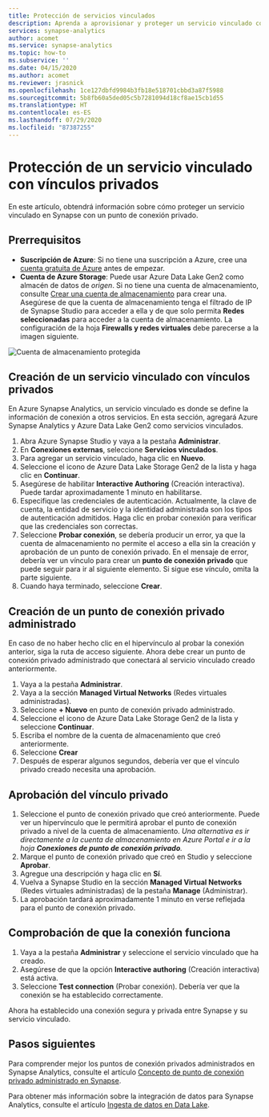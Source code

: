```yaml
---
title: Protección de servicios vinculados
description: Aprenda a aprovisionar y proteger un servicio vinculado con una VNET administrada.
services: synapse-analytics
author: acomet
ms.service: synapse-analytics
ms.topic: how-to
ms.subservice: ''
ms.date: 04/15/2020
ms.author: acomet
ms.reviewer: jrasnick
ms.openlocfilehash: 1ce127dbfd9984b3fb18e518701cbbd3a87f5988
ms.sourcegitcommit: 5b8fb60a5ded05c5b7281094d18cf8ae15cb1d55
ms.translationtype: HT
ms.contentlocale: es-ES
ms.lasthandoff: 07/29/2020
ms.locfileid: "87387255"
---
```

# <a name="secure-a-linked-service-with-private-links"></a>Protección de un servicio vinculado con vínculos privados 

En este artículo, obtendrá información sobre cómo proteger un servicio vinculado en Synapse con un punto de conexión privado.

## <a name="prerequisites"></a>Prerrequisitos

* **Suscripción de Azure**: Si no tiene una suscripción a Azure, cree una [cuenta gratuita de Azure](https://azure.microsoft.com/free/) antes de empezar.
* **Cuenta de Azure Storage**: Puede usar Azure Data Lake Gen2 como almacén de datos de *origen*. Si no tiene una cuenta de almacenamiento, consulte [Crear una cuenta de almacenamiento](../../storage/blobs/data-lake-storage-quickstart-create-account.md) para crear una. Asegúrese de que la cuenta de almacenamiento tenga el filtrado de IP de Synapse Studio para acceder a ella y de que solo permita **Redes seleccionadas** para acceder a la cuenta de almacenamiento. La configuración de la hoja **Firewalls y redes virtuales** debe parecerse a la imagen siguiente.

![Cuenta de almacenamiento protegida](./media/secure-storage-account.png)

## <a name="create-a-linked-service-with-private-links"></a>Creación de un servicio vinculado con vínculos privados

En Azure Synapse Analytics, un servicio vinculado es donde se define la información de conexión a otros servicios. En esta sección, agregará Azure Synapse Analytics y Azure Data Lake Gen2 como servicios vinculados.

1. Abra Azure Synapse Studio y vaya a la pestaña **Administrar**.
1. En **Conexiones externas**, seleccione **Servicios vinculados**.
1. Para agregar un servicio vinculado, haga clic en **Nuevo**.
1. Seleccione el icono de Azure Data Lake Storage Gen2 de la lista y haga clic en **Continuar**.
1. Asegúrese de habilitar **Interactive Authoring** (Creación interactiva). Puede tardar aproximadamente 1 minuto en habilitarse. 
1. Especifique las credenciales de autenticación. Actualmente, la clave de cuenta, la entidad de servicio y la identidad administrada son los tipos de autenticación admitidos. Haga clic en probar conexión para verificar que las credenciales son correctas.
1. Seleccione **Probar conexión**, se debería producir un error, ya que la cuenta de almacenamiento no permite el acceso a ella sin la creación y aprobación de un punto de conexión privado. En el mensaje de error, debería ver un vínculo para crear un **punto de conexión privado** que puede seguir para ir al siguiente elemento. Si sigue ese vínculo, omita la parte siguiente.
1. Cuando haya terminado, seleccione **Crear**.

## <a name="create-a-managed-private-endpoint"></a>Creación de un punto de conexión privado administrado

En caso de no haber hecho clic en el hipervínculo al probar la conexión anterior, siga la ruta de acceso siguiente. Ahora debe crear un punto de conexión privado administrado que conectará al servicio vinculado creado anteriormente.

1. Vaya a la pestaña **Administrar**.
1. Vaya a la sección **Managed Virtual Networks** (Redes virtuales administradas).
1. Seleccione **+ Nuevo** en punto de conexión privado administrado.
1. Seleccione el icono de Azure Data Lake Storage Gen2 de la lista y seleccione **Continuar**.
1. Escriba el nombre de la cuenta de almacenamiento que creó anteriormente.
1. Seleccione **Crear**
1. Después de esperar algunos segundos, debería ver que el vínculo privado creado necesita una aprobación.

## <a name="private-link-approval"></a>Aprobación del vínculo privado
1. Seleccione el punto de conexión privado que creó anteriormente. Puede ver un hipervínculo que le permitirá aprobar el punto de conexión privado a nivel de la cuenta de almacenamiento. *Una alternativa es ir directamente a la cuenta de almacenamiento en Azure Portal e ir a la hoja **Conexiones de punto de conexión privado**.*
1. Marque el punto de conexión privado que creó en Studio y seleccione **Aprobar**.
1. Agregue una descripción y haga clic en **Sí**.
1. Vuelva a Synapse Studio en la sección **Managed Virtual Networks** (Redes virtuales administradas) de la pestaña **Manage** (Administrar).
1. La aprobación tardará aproximadamente 1 minuto en verse reflejada para el punto de conexión privado.

## <a name="check-the-connection-works"></a>Comprobación de que la conexión funciona
1. Vaya a la pestaña **Administrar** y seleccione el servicio vinculado que ha creado.
1. Asegúrese de que la opción **Interactive authoring** (Creación interactiva) está activa.
1. Seleccione **Test connection** (Probar conexión). Debería ver que la conexión se ha establecido correctamente.

Ahora ha establecido una conexión segura y privada entre Synapse y su servicio vinculado.

## <a name="next-steps"></a>Pasos siguientes

Para comprender mejor los puntos de conexión privados administrados en Synapse Analytics, consulte el artículo [Concepto de punto de conexión privado administrado en Synapse](data-integration-data-lake.md).

Para obtener más información sobre la integración de datos para Synapse Analytics, consulte el artículo [Ingesta de datos en Data Lake](data-integration-data-lake.md).
